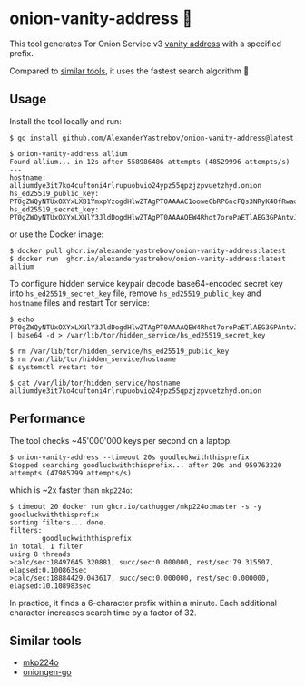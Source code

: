 # onion-vanity-address 🧅

This tool generates Tor Onion Service v3 [vanity address](https://community.torproject.org/onion-services/advanced/vanity-addresses/) with a specified prefix.

Compared to [similar tools](#similar-tools), it uses the fastest search algorithm 🚀

## Usage

Install the tool locally and run:
```console
$ go install github.com/AlexanderYastrebov/onion-vanity-address@latest

$ onion-vanity-address allium
Found allium... in 12s after 558986486 attempts (48529996 attempts/s)
---
hostname: alliumdye3it7ko4cuftoni4rlrupuobvio24ypz55qpzjzpvuetzhyd.onion
hs_ed25519_public_key: PT0gZWQyNTUxOXYxLXB1YmxpYzogdHlwZTAgPT0AAAAC1ooweCbRP6ncFQs3NRyK40fRwaodrmH572D8py+tCQ==
hs_ed25519_secret_key: PT0gZWQyNTUxOXYxLXNlY3JldDogdHlwZTAgPT0AAAAQEW4Rhot7oroPaETlAEG3GPAntvJ1agF2c7A2AXmBW3WqAH0oUZ1hySvvZl3hc9dSAIc49h1UuCPZacOWp4vQ
```

or use the Docker image:
```console
$ docker pull ghcr.io/alexanderyastrebov/onion-vanity-address:latest
$ docker run  ghcr.io/alexanderyastrebov/onion-vanity-address:latest allium
```

To configure hidden service keypair decode base64-encoded secret key into `hs_ed25519_secret_key` file,
remove `hs_ed25519_public_key` and `hostname` files and restart Tor service:
```console
$ echo PT0gZWQyNTUxOXYxLXNlY3JldDogdHlwZTAgPT0AAAAQEW4Rhot7oroPaETlAEG3GPAntvJ1agF2c7A2AXmBW3WqAH0oUZ1hySvvZl3hc9dSAIc49h1UuCPZacOWp4vQ | base64 -d > /var/lib/tor/hidden_service/hs_ed25519_secret_key

$ rm /var/lib/tor/hidden_service/hs_ed25519_public_key
$ rm /var/lib/tor/hidden_service/hostname
$ systemctl restart tor

$ cat /var/lib/tor/hidden_service/hostname
alliumdye3it7ko4cuftoni4rlrupuobvio24ypz55qpzjzpvuetzhyd.onion
```

## Performance

The tool checks ~45'000'000 keys per second on a laptop:
```console
$ onion-vanity-address --timeout 20s goodluckwiththisprefix
Stopped searching goodluckwiththisprefix... after 20s and 959763220 attempts (47985799 attempts/s)
```

which is ~2x faster than `mkp224o`:
```console
$ timeout 20 docker run ghcr.io/cathugger/mkp224o:master -s -y goodluckwiththisprefix
sorting filters... done.
filters:
        goodluckwiththisprefix
in total, 1 filter
using 8 threads
>calc/sec:18497645.320881, succ/sec:0.000000, rest/sec:79.315507, elapsed:0.100863sec
>calc/sec:18884429.043617, succ/sec:0.000000, rest/sec:0.000000, elapsed:10.108983sec
```

In practice, it finds a 6-character prefix within a minute.
Each additional character increases search time by a factor of 32.

## Similar tools

* [mkp224o](https://github.com/cathugger/mkp224o)
* [oniongen-go](https://github.com/rdkr/oniongen-go)
